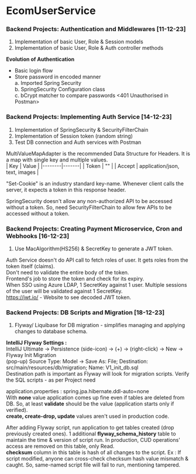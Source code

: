 # EcomUserService

### Backend Projects: Authentication and Middlewares [11-12-23]
1. Implementation of basic User, Role & Session models
2. Implementation of basic User, Role & Auth controller methods


**Evolution of Authentication**
 - Basic login flow <br>
 - Store password in encoded manner <br>
   a. Imported Spring Security <br>
   b. SpringSecurity Configuration class <br>
   c. bCrypt matcher to compare passwords <401 Unauthorised in Postman>

### Backend Projects: Implementing Auth Service [14-12-23]
1. Implementation of SpringSecurity & SecurityFilterChain
2. Implementation of Session token (random string)
3. Test DB connection and Auth services with Postman

MultiValueMapAdapter is the recommended Data Structure for Headers. It is a map with single key and multiple values. <br>
| Key    | Value |
|--------|-------|
| Token  | ""    |
| Accept | application/json, text, images |

"Set-Cookie" is an industry standard key-name. Whenever client calls the server, it expects a token in this response header.

SpringSecurity doesn't allow any non-authorized API to be accessed without a token.
So, need SecurityFilterChain to allow few APIs to be accessed without a token.

### Backend Projects: Creating Payment Microservice, Cron and Webhooks [16-12-23]
1. Use MacAlgorithm(HS256) & SecretKey to generate a JWT token.

Auth Service doesn't do API call to fetch roles of user. It gets roles from the token itself (claims). <br>
Don't need to validate the entire body of the token. <br>
Frontend's job to store the token and check for its expiry. <br>
When SSO using Azure LDAP, 1 SecretKey against 1 user.
Multiple sessions of the user will be validated against 1 SecretKey. <br>
https://jwt.io/ - Website to see decoded JWT token.

### Backend Projects: DB Scripts and Migration [18-12-23]
1. Flyway/ Liquibase for DB migration - simplifies managing and applying changes to database schema. <br>

**IntelliJ Flyway Settings :** <br>
IntelliJ Ultimate -> Persistence (side-icon) -> (+) -> <project>(right-click) -> New -> Flyway Init Migration <br>
(pop-up) Source Type: Model -> Save As: File; Destination: src/main/resources/db/migration; Name: V1_init_db.sql <br>
Destination path is important as Flyway will look for migration scripts. Verify the SQL scripts - as per Project need <br>

application.properties : spring.jpa.hibernate.ddl-auto=none <br>
With **none** value application comes up fine even if tables are deleted from DB.
So, at least **validate** should be the value (application starts only if verified). <br>
**create, create-drop, update** values aren't used in production code.

After adding Flyway script, run application to get tables created (drop previously created ones).
1 additional **flyway_schema_history** table to maintain the time & version of script run.
In production, CUD operations' access are removed on this table, only Read. <br>
**checksum** column in this table is hash of all changes to the script.
Ex : If script modified, anyone can cross-check checksum hash value mismatch & caught.
So, same-named script file will fail to run, mentioning tampered.